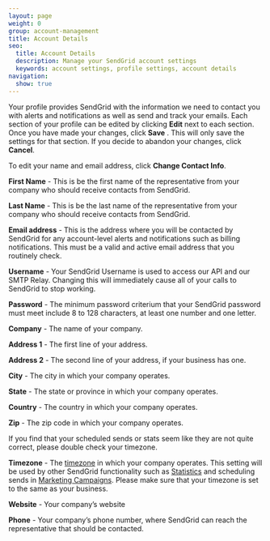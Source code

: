 ```yaml
---
layout: page
weight: 0
group: account-management
title: Account Details
seo:
  title: Account Details
  description: Manage your SendGrid account settings
  keywords: account settings, profile settings, account details
navigation:
  show: true
---
```


Your profile provides SendGrid with the information we need to contact you with alerts and notifications as well as send and track your emails. Each section of your profile can be edited by clicking **Edit** next to each section. Once you have made your changes, click **Save** . This will only save the settings for that section. If you decide to abandon your changes, click **Cancel**.

To edit your name and email address, click  **Change Contact Info**.

**First Name** - This is be the first name of the representative from your company who should receive contacts from SendGrid.

**Last Name** - This is be the last name of the representative from your company who should receive contacts from SendGrid.

**Email address** - This is the address where you will be contacted by SendGrid for any account-level alerts and notifications such as billing notifications. This must be a valid and active email address that you routinely check.

**Username** - Your SendGrid Username is used to access our API and our SMTP Relay. Changing this will immediately cause all of your calls to SendGrid to stop working.

**Password** -  The minimum password criterium that your SendGrid password must meet include 8 to 128 characters, at least one number and one letter.

**Company** - The name of your company.

**Address 1** - The first line of your address.

**Address 2** - The second line of your address, if your business has one.

**City** - The city in which your company operates.

**State** - The state or province in which your company operates.

**Country** - The country in which your company operates.

**Zip** - The zip code in which your company operates.

<call-out>

If you find that your scheduled sends or stats seem like they are not quite correct, please double check your timezone.

</call-out>

**Timezone** - The [timezone]({{root_url}}/glossary/timezone/) in which your company operates. This setting will be used by other SendGrid functionality such as [Statistics]({{root_url}}/ui/analytics-and-reporting/stats-overview/) and scheduling sends in [Marketing Campaigns]({{root_url}}/ui/sending-email/how-to-send-email/). Please make sure that your timezone is set to the same as your business.

**Website** - Your company’s website

**Phone** - Your company’s phone number, where SendGrid can reach the representative that should be contacted.

